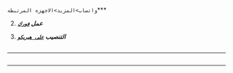 




`واتساب>المزيد>الاجهزه المرتبطه`***

2.  ***عمل [`فورك`](https://github.com/Jshshhsha/Timon-V1/fork)***

3.  ***التنصيب [`على هيريكو`]( https://dashboard.heroku.com/new?template=https://github.com/Jshshhsha/Timon-V1)***

##

---

```

```

---













